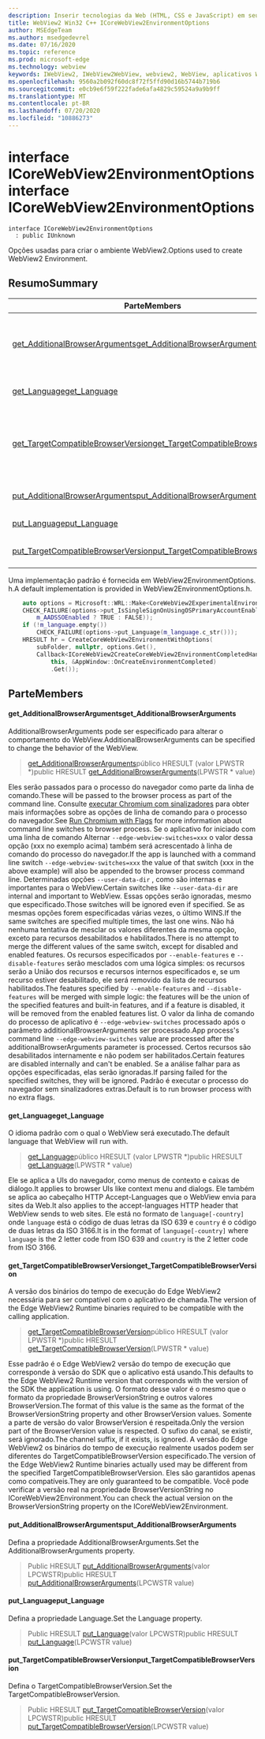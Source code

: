 ```yaml
---
description: Inserir tecnologias da Web (HTML, CSS e JavaScript) em seus aplicativos nativos com o controle WebView2 do Microsoft Edge
title: WebView2 Win32 C++ ICoreWebView2EnvironmentOptions
author: MSEdgeTeam
ms.author: msedgedevrel
ms.date: 07/16/2020
ms.topic: reference
ms.prod: microsoft-edge
ms.technology: webview
keywords: IWebView2, IWebView2WebView, webview2, WebView, aplicativos Win32, Win32, Edge, ICoreWebView2, ICoreWebView2Controller, controle do navegador, HTML Edge, ICoreWebView2EnvironmentOptions
ms.openlocfilehash: 9560a2b092f60dc8f72f5ffd90d16b5744b719b6
ms.sourcegitcommit: e0cb9e6f59f222fade6afa4829c59524a9a9b9ff
ms.translationtype: MT
ms.contentlocale: pt-BR
ms.lasthandoff: 07/20/2020
ms.locfileid: "10886273"
---
```

# <span data-ttu-id="9bec0-104">interface ICoreWebView2EnvironmentOptions</span><span class="sxs-lookup"><span data-stu-id="9bec0-104">interface ICoreWebView2EnvironmentOptions</span></span> 

```
interface ICoreWebView2EnvironmentOptions
  : public IUnknown
```

<span data-ttu-id="9bec0-105">Opções usadas para criar o ambiente WebView2.</span><span class="sxs-lookup"><span data-stu-id="9bec0-105">Options used to create WebView2 Environment.</span></span>

## <span data-ttu-id="9bec0-106">Resumo</span><span class="sxs-lookup"><span data-stu-id="9bec0-106">Summary</span></span>

 <span data-ttu-id="9bec0-107">Parte</span><span class="sxs-lookup"><span data-stu-id="9bec0-107">Members</span></span>                        | <span data-ttu-id="9bec0-108">Descrições</span><span class="sxs-lookup"><span data-stu-id="9bec0-108">Descriptions</span></span>
--------------------------------|---------------------------------------------
[<span data-ttu-id="9bec0-109">get_AdditionalBrowserArguments</span><span class="sxs-lookup"><span data-stu-id="9bec0-109">get_AdditionalBrowserArguments</span></span>](#get_additionalbrowserarguments) | <span data-ttu-id="9bec0-110">AdditionalBrowserArguments pode ser especificado para alterar o comportamento do WebView.</span><span class="sxs-lookup"><span data-stu-id="9bec0-110">AdditionalBrowserArguments can be specified to change the behavior of the WebView.</span></span>
[<span data-ttu-id="9bec0-111">get_Language</span><span class="sxs-lookup"><span data-stu-id="9bec0-111">get_Language</span></span>](#get_language) | <span data-ttu-id="9bec0-112">O idioma padrão com o qual o WebView será executado.</span><span class="sxs-lookup"><span data-stu-id="9bec0-112">The default language that WebView will run with.</span></span>
[<span data-ttu-id="9bec0-113">get_TargetCompatibleBrowserVersion</span><span class="sxs-lookup"><span data-stu-id="9bec0-113">get_TargetCompatibleBrowserVersion</span></span>](#get_targetcompatiblebrowserversion) | <span data-ttu-id="9bec0-114">A versão dos binários do tempo de execução do Edge WebView2 necessária para ser compatível com o aplicativo de chamada.</span><span class="sxs-lookup"><span data-stu-id="9bec0-114">The version of the Edge WebView2 Runtime binaries required to be compatible with the calling application.</span></span>
[<span data-ttu-id="9bec0-115">put_AdditionalBrowserArguments</span><span class="sxs-lookup"><span data-stu-id="9bec0-115">put_AdditionalBrowserArguments</span></span>](#put_additionalbrowserarguments) | <span data-ttu-id="9bec0-116">Defina a propriedade AdditionalBrowserArguments.</span><span class="sxs-lookup"><span data-stu-id="9bec0-116">Set the AdditionalBrowserArguments property.</span></span>
[<span data-ttu-id="9bec0-117">put_Language</span><span class="sxs-lookup"><span data-stu-id="9bec0-117">put_Language</span></span>](#put_language) | <span data-ttu-id="9bec0-118">Defina a propriedade Language.</span><span class="sxs-lookup"><span data-stu-id="9bec0-118">Set the Language property.</span></span>
[<span data-ttu-id="9bec0-119">put_TargetCompatibleBrowserVersion</span><span class="sxs-lookup"><span data-stu-id="9bec0-119">put_TargetCompatibleBrowserVersion</span></span>](#put_targetcompatiblebrowserversion) | <span data-ttu-id="9bec0-120">Defina o TargetCompatibleBrowserVersion.</span><span class="sxs-lookup"><span data-stu-id="9bec0-120">Set the TargetCompatibleBrowserVersion.</span></span>

<span data-ttu-id="9bec0-121">Uma implementação padrão é fornecida em WebView2EnvironmentOptions. h.</span><span class="sxs-lookup"><span data-stu-id="9bec0-121">A default implementation is provided in WebView2EnvironmentOptions.h.</span></span>

```cpp
    auto options = Microsoft::WRL::Make<CoreWebView2ExperimentalEnvironmentOptions>();
    CHECK_FAILURE(options->put_IsSingleSignOnUsingOSPrimaryAccountEnabled(
        m_AADSSOEnabled ? TRUE : FALSE));
    if (!m_language.empty())
        CHECK_FAILURE(options->put_Language(m_language.c_str()));
    HRESULT hr = CreateCoreWebView2EnvironmentWithOptions(
        subFolder, nullptr, options.Get(),
        Callback<ICoreWebView2CreateCoreWebView2EnvironmentCompletedHandler>(
            this, &AppWindow::OnCreateEnvironmentCompleted)
            .Get());
```

## <span data-ttu-id="9bec0-122">Parte</span><span class="sxs-lookup"><span data-stu-id="9bec0-122">Members</span></span>

#### <span data-ttu-id="9bec0-123">get_AdditionalBrowserArguments</span><span class="sxs-lookup"><span data-stu-id="9bec0-123">get_AdditionalBrowserArguments</span></span> 

<span data-ttu-id="9bec0-124">AdditionalBrowserArguments pode ser especificado para alterar o comportamento do WebView.</span><span class="sxs-lookup"><span data-stu-id="9bec0-124">AdditionalBrowserArguments can be specified to change the behavior of the WebView.</span></span>

> <span data-ttu-id="9bec0-125">[get_AdditionalBrowserArguments](#get_additionalbrowserarguments)público HRESULT (valor LPWSTR \*)</span><span class="sxs-lookup"><span data-stu-id="9bec0-125">public HRESULT [get_AdditionalBrowserArguments](#get_additionalbrowserarguments)(LPWSTR \* value)</span></span>

<span data-ttu-id="9bec0-126">Eles serão passados para o processo do navegador como parte da linha de comando.</span><span class="sxs-lookup"><span data-stu-id="9bec0-126">These will be passed to the browser process as part of the command line.</span></span> <span data-ttu-id="9bec0-127">Consulte [executar Chromium com sinalizadores](https://aka.ms/RunChromiumWithFlags) para obter mais informações sobre as opções de linha de comando para o processo do navegador.</span><span class="sxs-lookup"><span data-stu-id="9bec0-127">See [Run Chromium with Flags](https://aka.ms/RunChromiumWithFlags) for more information about command line switches to browser process.</span></span> <span data-ttu-id="9bec0-128">Se o aplicativo for iniciado com uma linha de comando Alternar `--edge-webview-switches=xxx` o valor dessa opção (xxx no exemplo acima) também será acrescentado à linha de comando do processo do navegador.</span><span class="sxs-lookup"><span data-stu-id="9bec0-128">If the app is launched with a command line switch `--edge-webview-switches=xxx` the value of that switch (xxx in the above example) will also be appended to the browser process command line.</span></span> <span data-ttu-id="9bec0-129">Determinadas opções `--user-data-dir` , como são internas e importantes para o WebView.</span><span class="sxs-lookup"><span data-stu-id="9bec0-129">Certain switches like `--user-data-dir` are internal and important to WebView.</span></span> <span data-ttu-id="9bec0-130">Essas opções serão ignoradas, mesmo que especificado.</span><span class="sxs-lookup"><span data-stu-id="9bec0-130">Those switches will be ignored even if specified.</span></span> <span data-ttu-id="9bec0-131">Se as mesmas opções forem especificadas várias vezes, o último WINS.</span><span class="sxs-lookup"><span data-stu-id="9bec0-131">If the same switches are specified multiple times, the last one wins.</span></span> <span data-ttu-id="9bec0-132">Não há nenhuma tentativa de mesclar os valores diferentes da mesma opção, exceto para recursos desabilitados e habilitados.</span><span class="sxs-lookup"><span data-stu-id="9bec0-132">There is no attempt to merge the different values of the same switch, except for disabled and enabled features.</span></span> <span data-ttu-id="9bec0-133">Os recursos especificados por `--enable-features` e `--disable-features` serão mesclados com uma lógica simples: os recursos serão a União dos recursos e recursos internos especificados e, se um recurso estiver desabilitado, ele será removido da lista de recursos habilitados.</span><span class="sxs-lookup"><span data-stu-id="9bec0-133">The features specified by `--enable-features` and `--disable-features` will be merged with simple logic: the features will be the union of the specified features and built-in features, and if a feature is disabled, it will be removed from the enabled features list.</span></span> <span data-ttu-id="9bec0-134">O valor da linha de comando do processo de aplicativo é `--edge-webview-switches` processado após o parâmetro additionalBrowserArguments ser processado.</span><span class="sxs-lookup"><span data-stu-id="9bec0-134">App process's command line `--edge-webview-switches` value are processed after the additionalBrowserArguments parameter is processed.</span></span> <span data-ttu-id="9bec0-135">Certos recursos são desabilitados internamente e não podem ser habilitados.</span><span class="sxs-lookup"><span data-stu-id="9bec0-135">Certain features are disabled internally and can't be enabled.</span></span> <span data-ttu-id="9bec0-136">Se a análise falhar para as opções especificadas, elas serão ignoradas.</span><span class="sxs-lookup"><span data-stu-id="9bec0-136">If parsing failed for the specified switches, they will be ignored.</span></span> <span data-ttu-id="9bec0-137">Padrão é executar o processo do navegador sem sinalizadores extras.</span><span class="sxs-lookup"><span data-stu-id="9bec0-137">Default is to run browser process with no extra flags.</span></span>

#### <span data-ttu-id="9bec0-138">get_Language</span><span class="sxs-lookup"><span data-stu-id="9bec0-138">get_Language</span></span> 

<span data-ttu-id="9bec0-139">O idioma padrão com o qual o WebView será executado.</span><span class="sxs-lookup"><span data-stu-id="9bec0-139">The default language that WebView will run with.</span></span>

> <span data-ttu-id="9bec0-140">[get_Language](#get_language)público HRESULT (valor LPWSTR \*)</span><span class="sxs-lookup"><span data-stu-id="9bec0-140">public HRESULT [get_Language](#get_language)(LPWSTR \* value)</span></span>

<span data-ttu-id="9bec0-141">Ele se aplica a UIs do navegador, como menus de contexto e caixas de diálogo.</span><span class="sxs-lookup"><span data-stu-id="9bec0-141">It applies to browser UIs like context menu and dialogs.</span></span> <span data-ttu-id="9bec0-142">Ele também se aplica ao cabeçalho HTTP Accept-Languages que o WebView envia para sites da Web.</span><span class="sxs-lookup"><span data-stu-id="9bec0-142">It also applies to the accept-languages HTTP header that WebView sends to web sites.</span></span> <span data-ttu-id="9bec0-143">Ele está no formato de `language[-country]` onde `language` está o código de duas letras da ISO 639 e `country` é o código de duas letras da ISO 3166.</span><span class="sxs-lookup"><span data-stu-id="9bec0-143">It is in the format of `language[-country]` where `language` is the 2 letter code from ISO 639 and `country` is the 2 letter code from ISO 3166.</span></span>

#### <span data-ttu-id="9bec0-144">get_TargetCompatibleBrowserVersion</span><span class="sxs-lookup"><span data-stu-id="9bec0-144">get_TargetCompatibleBrowserVersion</span></span> 

<span data-ttu-id="9bec0-145">A versão dos binários do tempo de execução do Edge WebView2 necessária para ser compatível com o aplicativo de chamada.</span><span class="sxs-lookup"><span data-stu-id="9bec0-145">The version of the Edge WebView2 Runtime binaries required to be compatible with the calling application.</span></span>

> <span data-ttu-id="9bec0-146">[get_TargetCompatibleBrowserVersion](#get_targetcompatiblebrowserversion)público HRESULT (valor LPWSTR \*)</span><span class="sxs-lookup"><span data-stu-id="9bec0-146">public HRESULT [get_TargetCompatibleBrowserVersion](#get_targetcompatiblebrowserversion)(LPWSTR \* value)</span></span>

<span data-ttu-id="9bec0-147">Esse padrão é o Edge WebView2 versão do tempo de execução que corresponde à versão do SDK que o aplicativo está usando.</span><span class="sxs-lookup"><span data-stu-id="9bec0-147">This defaults to the Edge WebView2 Runtime version that corresponds with the version of the SDK the application is using.</span></span> <span data-ttu-id="9bec0-148">O formato desse valor é o mesmo que o formato da propriedade BrowserVersionString e outros valores BrowserVersion.</span><span class="sxs-lookup"><span data-stu-id="9bec0-148">The format of this value is the same as the format of the BrowserVersionString property and other BrowserVersion values.</span></span> <span data-ttu-id="9bec0-149">Somente a parte de versão do valor BrowserVersion é respeitada.</span><span class="sxs-lookup"><span data-stu-id="9bec0-149">Only the version part of the BrowserVersion value is respected.</span></span> <span data-ttu-id="9bec0-150">O sufixo do canal, se existir, será ignorado.</span><span class="sxs-lookup"><span data-stu-id="9bec0-150">The channel suffix, if it exists, is ignored.</span></span> <span data-ttu-id="9bec0-151">A versão do Edge WebView2 os binários do tempo de execução realmente usados podem ser diferentes do TargetCompatibleBrowserVersion especificado.</span><span class="sxs-lookup"><span data-stu-id="9bec0-151">The version of the Edge WebView2 Runtime binaries actually used may be different from the specified TargetCompatibleBrowserVersion.</span></span> <span data-ttu-id="9bec0-152">Eles são garantidos apenas como compatíveis.</span><span class="sxs-lookup"><span data-stu-id="9bec0-152">They are only guaranteed to be compatible.</span></span> <span data-ttu-id="9bec0-153">Você pode verificar a versão real na propriedade BrowserVersionString no ICoreWebView2Environment.</span><span class="sxs-lookup"><span data-stu-id="9bec0-153">You can check the actual version on the BrowserVersionString property on the ICoreWebView2Environment.</span></span>

#### <span data-ttu-id="9bec0-154">put_AdditionalBrowserArguments</span><span class="sxs-lookup"><span data-stu-id="9bec0-154">put_AdditionalBrowserArguments</span></span> 

<span data-ttu-id="9bec0-155">Defina a propriedade AdditionalBrowserArguments.</span><span class="sxs-lookup"><span data-stu-id="9bec0-155">Set the AdditionalBrowserArguments property.</span></span>

> <span data-ttu-id="9bec0-156">Public HRESULT [put_AdditionalBrowserArguments](#put_additionalbrowserarguments)(valor LPCWSTR)</span><span class="sxs-lookup"><span data-stu-id="9bec0-156">public HRESULT [put_AdditionalBrowserArguments](#put_additionalbrowserarguments)(LPCWSTR value)</span></span>

#### <span data-ttu-id="9bec0-157">put_Language</span><span class="sxs-lookup"><span data-stu-id="9bec0-157">put_Language</span></span> 

<span data-ttu-id="9bec0-158">Defina a propriedade Language.</span><span class="sxs-lookup"><span data-stu-id="9bec0-158">Set the Language property.</span></span>

> <span data-ttu-id="9bec0-159">Public HRESULT [put_Language](#put_language)(valor LPCWSTR)</span><span class="sxs-lookup"><span data-stu-id="9bec0-159">public HRESULT [put_Language](#put_language)(LPCWSTR value)</span></span>

#### <span data-ttu-id="9bec0-160">put_TargetCompatibleBrowserVersion</span><span class="sxs-lookup"><span data-stu-id="9bec0-160">put_TargetCompatibleBrowserVersion</span></span> 

<span data-ttu-id="9bec0-161">Defina o TargetCompatibleBrowserVersion.</span><span class="sxs-lookup"><span data-stu-id="9bec0-161">Set the TargetCompatibleBrowserVersion.</span></span>

> <span data-ttu-id="9bec0-162">Public HRESULT [put_TargetCompatibleBrowserVersion](#put_targetcompatiblebrowserversion)(valor LPCWSTR)</span><span class="sxs-lookup"><span data-stu-id="9bec0-162">public HRESULT [put_TargetCompatibleBrowserVersion](#put_targetcompatiblebrowserversion)(LPCWSTR value)</span></span>

